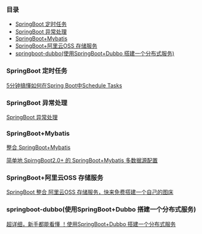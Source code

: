 <!-- TOC -->

 ### 目录

- [SpringBoot 定时任务](#springboot-定时任务)
- [SpringBoot 异常处理](#springboot-异常处理)
- [SpringBoot+Mybatis](#springbootmybatis)
- [SpringBoot+阿里云OSS 存储服务](#springboot阿里云oss-存储服务)
- [springboot-dubbo(使用SpringBoot+Dubbo 搭建一个分布式服务)](#springboot-dubbo使用springbootdubbo-搭建一个分布式服务)

<!-- /TOC -->

### SpringBoot 定时任务

[5分钟搞懂如何在Spring Boot中Schedule Tasks](./md/SpringBoot-ScheduleTasks.md) 

### SpringBoot 异常处理


[SpringBoot 异常处理](./md/springboot-handle-exception.md)

### SpringBoot+Mybatis

[整合 SpringBoot+Mybatis](./md/springboot-mybatis.md)

[简单地 SpirngBoot2.0+ 的 SpringBoot+Mybatis 多数据源配置](./md/springboot-mybatis-mutipledatasource.md)

### SpringBoot+阿里云OSS 存储服务

[SpringBoot 整合 阿里云OSS 存储服务，快来免费搭建一个自己的图床](./md/springboot-oss.md)

###   springboot-dubbo(使用SpringBoot+Dubbo 搭建一个分布式服务)

[超详细，新手都能看懂 ！使用SpringBoot+Dubbo 搭建一个分布式服务](./md/springboot-dubbo.md)

